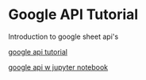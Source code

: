 # Google API Tutorial
Introduction to google sheet api's

[google api tutorial](https://developers.google.com/sheets/api/quickstart/python)


[google api w jupyter notebook](https://developers.google.com/sheets/api/quickstart/python)


